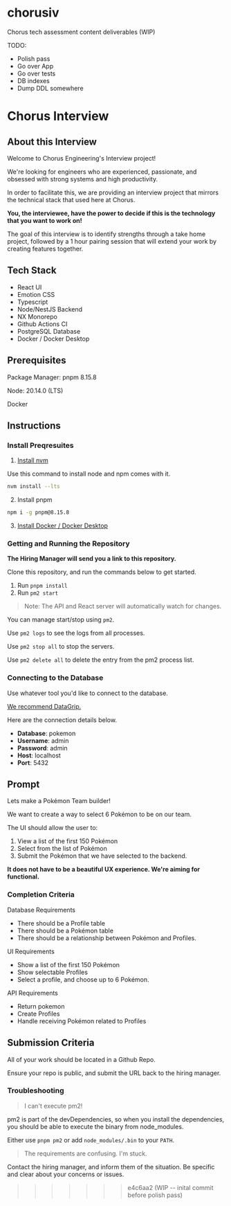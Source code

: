 # chorusiv
Chorus tech assessment content deliverables (WIP)

TODO:

- Polish pass
- Go over App
- Go over tests
- DB indexes
- Dump DDL somewhere

# Chorus Interview

## About this Interview

Welcome to Chorus Engineering's Interview project!

We're looking for engineers who are experienced, passionate, and obsessed with strong systems and high productivity.

In order to facilitate this, we are providing an interview project that mirrors the technical stack that used
here at Chorus.

**You, the interviewee, have the power to decide if this is the technology that you want to work on!**

The goal of this interview is to identify strengths through a take home project, followed by
a 1 hour pairing session that will extend your work by creating features together.

## Tech Stack

- React UI
- Emotion CSS
- Typescript
- Node/NestJS Backend
- NX Monorepo
- Github Actions CI
- PostgreSQL Database
- Docker / Docker Desktop

## Prerequisites

Package Manager: pnpm 8.15.8

Node: 20.14.0 (LTS)

Docker

## Instructions

### Install Preqresuites
1. [Install nvm](https://github.com/nvm-sh/nvm?tab=readme-ov-file#installing-and-updating)

Use this command to install node and npm comes with it.
```bash
nvm install --lts 
```

2. Install pnpm
```bash
npm i -g pnpm@8.15.8
```
3. [Install Docker / Docker Desktop](https://www.docker.com/products/docker-desktop/)


### Getting and Running the Repository

**The Hiring Manager will send you a link to this repository.**

Clone this repository, and run the commands below to get started.

1. Run `pnpm install`
2. Run `pm2 start`

> Note: The API and React server will automatically watch for changes.

You can manage start/stop using `pm2`.

Use `pm2 logs` to see the logs from all processes.

Use `pm2 stop all` to stop the servers.

Use `pm2 delete all` to delete the entry from the pm2 process list.

### Connecting to the Database
Use whatever tool you'd like to connect to the database.

[We recommend DataGrip.](https://www.jetbrains.com/datagrip/)

Here are the connection details below.

- **Database**: pokemon
- **Username**: admin
- **Password**: admin
- **Host**: localhost
- **Port**: 5432

## Prompt

Lets make a Pokémon Team builder!

We want to create a way to select 6 Pokémon to be on our team.

The UI should allow the user to:

1. View a list of the first 150 Pokémon
2. Select from the list of Pokémon
3. Submit the Pokémon that we have selected to the backend.

**It does not have to be a beautiful UX experience. We're aiming for functional.**

### Completion Criteria

Database Requirements

- There should be a Profile table
- There should be a Pokémon table
- There should be a relationship between Pokémon and Profiles.

UI Requirements

- Show a list of the first 150 Pokémon
- Show selectable Profiles
- Select a profile, and choose up to 6 Pokémon.

API Requirements

- Return pokemon
- Create Profiles
- Handle receiving Pokémon related to Profiles

## Submission Criteria

All of your work should be located in a Github Repo.

Ensure your repo is public, and submit the URL back to the hiring manager.

### Troubleshooting

> I can't execute pm2!

pm2 is part of the devDependencies, so when you install the dependencies, you should be able to
execute the binary from node_modules.

Either use `pnpm pm2` or add `node_modules/.bin` to your `PATH`.

> The requirements are confusing. I'm stuck.

Contact the hiring manager, and inform them of the situation. Be specific and clear about your concerns or issues.

>>>>>>> e4c6aa2 (WIP -- inital commit before polish pass)
